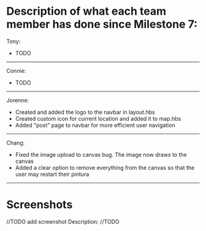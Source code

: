 # Description of what each team member has done since Milestone 7:

Tony:
- TODO

---

Connie:
- TODO

---

Jorenne:
- Created and added the logo to the navbar in layout.hbs
- Created custom icon for current location and added it to map.hbs
- Added "post" page to navbar for more efficient user navigation

---

Chang:
- Fixed the image upload to canvas bug. The image now draws to the canvas
- Added a clear option to remove everything from the canvas so that the user may restart their pintura

---

# Screenshots 

//TODO add screenshot
Description: //TODO
